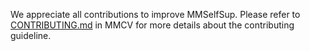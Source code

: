 We appreciate all contributions to improve MMSelfSup. Please refer to [CONTRIBUTING.md](https://github.com/open-mmlab/mmcv/blob/master/CONTRIBUTING.md) in MMCV for more details about the contributing guideline.
